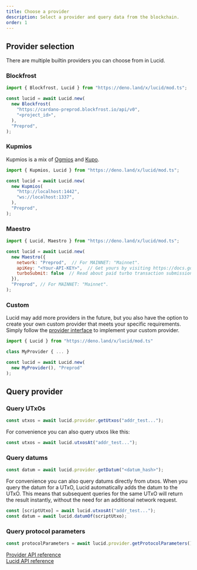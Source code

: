 ```yaml
---
title: Choose a provider
description: Select a provider and query data from the blockchain. 
order: 1
---
```


## Provider selection

There are multiple builtin providers you can choose from in Lucid.

### Blockfrost

```js
import { Blockfrost, Lucid } from "https://deno.land/x/lucid/mod.ts";

const lucid = await Lucid.new(
  new Blockfrost(
    "https://cardano-preprod.blockfrost.io/api/v0",
    "<project_id>",
  ),
  "Preprod",
);
```

### Kupmios

Kupmios is a mix of [Ogmios](https://ogmios.dev/) and
[Kupo](https://cardanosolutions.github.io/kupo/).

```js
import { Kupmios, Lucid } from "https://deno.land/x/lucid/mod.ts";

const lucid = await Lucid.new(
  new Kupmios(
    "http://localhost:1442",
    "ws://localhost:1337",
  ),
  "Preprod",
);
```

### Maestro

```js
import { Lucid, Maestro } from "https://deno.land/x/lucid/mod.ts";

const lucid = await Lucid.new(
  new Maestro({
    network: "Preprod",  // For MAINNET: "Mainnet".
    apiKey: "<Your-API-KEY>",  // Get yours by visiting https://docs.gomaestro.org/docs/Getting-started/Sign-up-login.
    turboSubmit: false  // Read about paid turbo transaction submission feature at https://docs-v1.gomaestro.org/docs/Dapp%20Platform/Turbo%20Transaction.
  }),
  "Preprod", // For MAINNET: "Mainnet".
);
```

### Custom

Lucid may add more providers in the future, but you also have the option to
create your own custom provider that meets your specific requirements. Simply
follow the
[provider interface](https://deno.land/x/lucid@0.10.1/mod.ts?s=Provider) to
implement your custom provider.

```js
import { Lucid } from "https://deno.land/x/lucid/mod.ts"

class MyProvider { ... }

const lucid = await Lucid.new(
  new MyProvider(), "Preprod"
);
```

## Query provider

### Query UTxOs

```js
const utxos = await lucid.provider.getUtxos("addr_test...");
```

For convenience you can also query utxos like this:

```js
const utxos = await lucid.utxosAt("addr_test...");
```

### Query datums

```js
const datum = await lucid.provider.getDatum("<datum_hash>");
```

For convenience you can also query datums directly from utxos. When you query
the datum for a UTxO, Lucid automatically adds the datum to the UTxO. This means
that subsequent queries for the same UTxO will return the result instantly,
without the need for an additional network request.

```js
const [scriptUtxo] = await lucid.utxosAt("addr_test...");
const datum = await lucid.datumOf(scriptUtxo);
```

### Query protocol parameters

```js
const protocolParameters = await lucid.provider.getProtocolParameters();
```

[Provider API reference](https://deno.land/x/lucid@0.10.1/mod.ts?s=Provider)\
[Lucid API reference](https://deno.land/x/lucid@0.10.1/mod.ts?s=Lucid)
